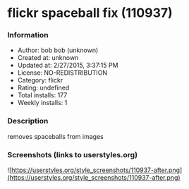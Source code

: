 # flickr spaceball fix (110937)

### Information
- Author: bob bob (unknown)
- Created at: unknown
- Updated at: 2/27/2015, 3:37:15 PM
- License: NO-REDISTRIBUTION
- Category: flickr
- Rating: undefined
- Total installs: 177
- Weekly installs: 1


### Description
removes spaceballs from images


### Screenshots (links to userstyles.org)
![https://userstyles.org/style_screenshots/110937-after.png](https://userstyles.org/style_screenshots/110937-after.png)


